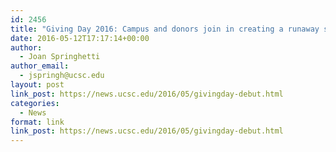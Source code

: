 ```yaml
---
id: 2456
title: "Giving Day 2016: Campus and donors join in creating a runaway success"
date: 2016-05-12T17:17:14+00:00
author:
  - Joan Springhetti
author_email:
  - jspringh@ucsc.edu
layout: post
link_post: https://news.ucsc.edu/2016/05/givingday-debut.html
categories:
  - News
format: link
link_post: https://news.ucsc.edu/2016/05/givingday-debut.html
---
```

